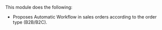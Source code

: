 This module does the following:

- Proposes Automatic Workflow in sales orders according to the order
  type (B2B/B2C).
